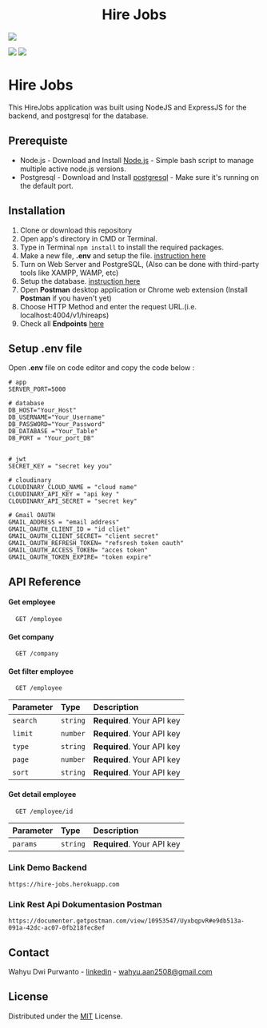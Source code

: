<h1 align="center">Hire Jobs</h1>


 <a href="https://nodejs.org/">
    <img src="https://cdn-images-1.medium.com/max/871/1*d2zLEjERsrs1Rzk_95QU9A.png">
  </a>

![](https://img.shields.io/badge/Code%20Style-Standard-yellow.svg)
![](https://img.shields.io/badge/Dependencies-Express-green.svg)


# Hire Jobs
This HireJobs application was built using NodeJS and ExpressJS for the backend, and postgresql for the database.


## Prerequiste
* Node.js - Download and Install [Node.js](http://nodejs.org/) - Simple bash script to manage multiple active node.js versions.
* Postgresql - Download and Install [postgresql](https://www.postgresql.org/) - Make sure it's running on the default port.

## Installation

1. Clone or download this repository
2. Open app's directory in CMD or Terminal.
3. Type in Terminal `npm install` to install the required packages.
4. Make a new file, **.env** and setup the file. [instruction here](#setup-env-file)
5. Turn on Web Server and PostgreSQL, (Also can be done with third-party tools like XAMPP, WAMP, etc)
6. Setup the database. [instruction here](#setup-database)
7. Open **Postman** desktop application or Chrome web extension (Install **Postman** if you haven't yet)
8. Choose HTTP Method and enter the request URL.(i.e. localhost:4004/v1/hireaps)
9. Check all **Endpoints** [here](#endpoints)

## Setup .env file
Open **.env** file on code editor and copy the code below :

```
# app
SERVER_PORT=5000

# database
DB_HOST="Your_Host"
DB_USERNAME="Your_Username"
DB_PASSWORD="Your_Password"
DB_DATABASE ="Your_Table"
DB_PORT = "Your_port_DB"


# jwt
SECRET_KEY = "secret key you"

# cloudinary
CLOUDINARY_CLOUD_NAME = "cloud name"
CLOUDINARY_API_KEY = "api key "
CLOUDINARY_API_SECRET = "secret key"

# Gmail OAUTH
GMAIL_ADDRESS = "email address"
GMAIL_OAUTH_CLIENT_ID = "id cliet"
GMAIL_OAUTH_CLIENT_SECRET= "client secret"
GMAIL_OAUTH_REFRESH_TOKEN= "refsresh token oauth"
GMAIL_OAUTH_ACCESS_TOKEN= "acces token" 
GMAIL_OAUTH_TOKEN_EXPIRE= "token expire"

```


## API Reference

#### Get employee

```http
  GET /employee
```
#### Get company

```http
  GET /company
```

#### Get filter employee

```http
  GET /employee
```

| Parameter | Type     | Description                |
| :-------- | :------- | :------------------------- |
| `search` | `string` | **Required**. Your API key |
| `limit` | `number` | **Required**. Your API key |
| `type` | `string` | **Required**. Your API key |
| `page` | `number` | **Required**. Your API key |
| `sort` | `string` | **Required**. Your API key |

#### Get detail employee

```http
  GET /employee/id
```

| Parameter | Type     | Description                |
| :-------- | :------- | :------------------------- |
| `params` | `string` | **Required**. Your API key |


### Link Demo Backend 
```
https://hire-jobs.herokuapp.com
```

### Link Rest Api Dokumentasion Postman
```
https://documenter.getpostman.com/view/10953547/UyxbqpvR#e9db513a-091a-42dc-ac07-0fb218fec8ef
```

## Contact
Wahyu Dwi Purwanto - [linkedin](https://www.linkedin.com/in/wahyu-dwi-purwanto/) - wahyu.aan2508@gmail.com

## License
Distributed under the [MIT](/LICENSE) License.
